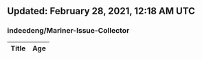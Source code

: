 ## Updated: February 28, 2021, 12:18 AM UTC


### indeedeng/Mariner-Issue-Collector
|**Title**|**Age**|
|:----|:----|